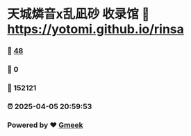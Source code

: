# 天城燐音x乱凪砂 收录馆 :link: https://yotomi.github.io/rinsa 
### :page_facing_up: [48](https://yotomi.github.io/rinsa/tag.html) 
### :speech_balloon: 0 
### :hibiscus: 152121 
### :alarm_clock: 2025-04-05 20:59:53 
### Powered by :heart: [Gmeek](https://github.com/Meekdai/Gmeek)
